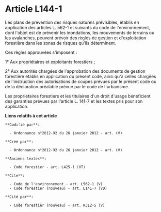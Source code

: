 # Article L144-1

Les plans de prévention des risques naturels prévisibles, établis en application des articles L. 562-1 et suivants du code de
l'environnement, dont l'objet est de prévenir les inondations, les mouvements de terrains ou les avalanches, peuvent prévoir
des règles de gestion et d'exploitation forestière dans les zones de risques qu'ils déterminent.

Ces règles approuvées s'imposent :

1° Aux propriétaires et exploitants forestiers ;

2° Aux autorités chargées de l'approbation des documents de gestion forestière établis en application du présent code, ainsi
qu'à celles chargées de l'instruction des autorisations de coupes prévues par le présent code ou de la déclaration préalable
prévue par le code de l'urbanisme.

Les propriétaires forestiers et les titulaires d'un droit d'usage bénéficient des garanties prévues par l'article L. 141-7 et
les textes pris pour son application.

**Liens relatifs à cet article**

	**Codifié par**:

	  - Ordonnance n°2012-92 du 26 janvier 2012 - art. (V)

	**Créé par**:

	  - Ordonnance n°2012-92 du 26 janvier 2012 - art. (V)

	**Anciens textes**:

	  - Code forestier - art. L425-1 (VT)

	**Cite**:

	  - Code de l'environnement - art. L562-1 (V)
	  - Code forestier (nouveau) - art. L141-7 (VD)

	**Cité par**:

	  - Code forestier (nouveau) - art. R312-5 (V)
